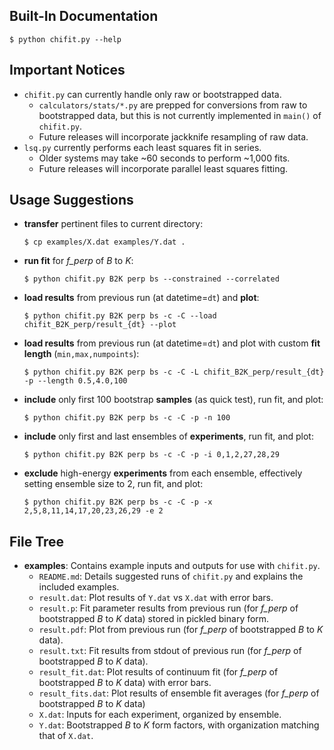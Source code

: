 <!---
  Created by Zechariah Gelzer (University of Iowa) on 2015-03-30.
  Copyright (C) 2015 Zechariah Gelzer.
 
  This program is free software: you can redistribute it and/or modify it under
  the terms of the GNU General Public License as published by the Free Software
  Foundation, either version 3 of the License, or any later version (see
  <http://www.gnu.org/licenses/>).
 
  This program is distributed in the hope that it will be useful, but WITHOUT
  ANY WARRANTY; without even the implied warranty of MERCHANTABILITY or FITNESS
  FOR A PARTICULAR PURPOSE. See the GNU General Public License for more details.
-->

Built-In Documentation
----------------------

    $ python chifit.py --help

Important Notices
-----------------

+ `chifit.py` can currently handle only raw or bootstrapped data.
  + `calculators/stats/*.py` are prepped for conversions from raw to
    bootstrapped data, but this is not currently implemented in `main()` of
    `chifit.py`.
  + Future releases will incorporate jackknife resampling of raw data.
+ `lsq.py` currently performs each least squares fit in series.
  + Older systems may take ~60 seconds to perform ~1,000 fits.
  + Future releases will incorporate parallel least squares fitting.

Usage Suggestions
-----------------

+ **transfer** pertinent files to current directory:
    ```
    $ cp examples/X.dat examples/Y.dat .
    ```

+ **run fit** for *f_perp* of *B* to *K*:
    ```
    $ python chifit.py B2K perp bs --constrained --correlated
    ```

+ **load results** from previous run (at datetime=`dt`) and **plot**:
    ```
    $ python chifit.py B2K perp bs -c -C --load chifit_B2K_perp/result_{dt} --plot
    ```

+ **load results** from previous run (at datetime=`dt`) and plot with custom
**fit length** (`min,max,numpoints`):
    ```
    $ python chifit.py B2K perp bs -c -C -L chifit_B2K_perp/result_{dt} -p --length 0.5,4.0,100
    ```

+ **include** only first 100 bootstrap **samples** (as quick test), run fit,
and plot:
    ```
    $ python chifit.py B2K perp bs -c -C -p -n 100
    ```

+ **include** only first and last ensembles of **experiments**, run fit, and
plot:
    ```
    $ python chifit.py B2K perp bs -c -C -p -i 0,1,2,27,28,29
    ```

+ **exclude** high-energy **experiments** from each ensemble, effectively
setting ensemble size to 2, run fit, and plot:
    ```
    $ python chifit.py B2K perp bs -c -C -p -x 2,5,8,11,14,17,20,23,26,29 -e 2
    ```

File Tree
---------

+ **examples**: Contains example inputs and outputs for use with `chifit.py`.
  + `README.md`: Details suggested runs of `chifit.py` and explains the
    included examples.
  + `result.dat`: Plot results of `Y.dat` vs `X.dat` with error bars.
  + `result.p`: Fit parameter results from previous run (for *f_perp* of
    bootstrapped *B* to *K* data) stored in pickled binary form.
  + `result.pdf`: Plot from previous run (for *f_perp* of bootstrapped *B* to
    *K* data).
  + `result.txt`: Fit results from stdout of previous run (for *f_perp* of
    bootstrapped *B* to *K* data).
  + `result_fit.dat`: Plot results of continuum fit (for *f_perp* of
    bootstrapped *B* to *K* data) with error bars.
  + `result_fits.dat`: Plot results of ensemble fit averages (for *f_perp* of
    bootstrapped *B* to *K* data)
  + `X.dat`: Inputs for each experiment, organized by ensemble.
  + `Y.dat`: Bootstrapped *B* to *K* form factors, with organization matching
    that of `X.dat`.
